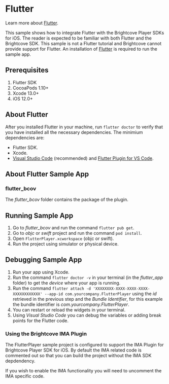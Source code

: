 # Flutter

Learn more about [Flutter](https://flutter.dev/).

This sample shows how to integrate Flutter with the Brightcove Player SDKs for iOS. The reader is expected to be familiar with both Flutter and the Brightcove SDK. This sample is not a Flutter tutorial and Brightcove cannot provide support for Flutter. An installation of [Flutter](https://docs.flutter.dev/get-started/install/macos) is required to run the sample app.

## Prerequisites

1. Flutter SDK
1. CocoaPods 1.10+
1. Xcode 13.0+
1. iOS 12.0+

## About Flutter

After you installed Flutter in your machine, run `flutter doctor` to verify that you have installed all the necessary dependencies. The minimium dependencies are:

- Flutter SDK.
- Xcode.
- [Visual Studio Code](https://code.visualstudio.com/) (recommended) and [Flutter Plugin for VS Code](https://marketplace.visualstudio.com/items?itemName=Dart-Code.flutter).

## About Flutter Sample App

### flutter_bcov

The *flutter_bcov* folder contains the package of the plugin.

## Running Sample App

1. Go to *flutter_bcov* and run the command `flutter pub get`.
1. Go to *objc* or *swift* project and run the command `pod install`.
1. Open `FlutterPlayer.xcworkspace` (objc or swift).
1. Run the project using simulator or physical device.

## Debugging Sample App

1. Run your app using Xcode.
1. Run the command `flutter doctor -v` in your terminal (in the *flutter_app* folder) to get the *device* where your app is running.
1. Run the command `flutter attach -d 'XXXXXXXX-XXXX-XXXX-XXXX-XXXXXXXXXXXX' --app-id com.yourcompany.FlutterPlayer` using the *id* retrieved in the previous step and the *Bundle Identifier*, for this example the bundle identifier is *com.yourcompany.FlutterPlayer*.
1. You can restart or reload the widgets in your terminal.
1. Using *Visual Studio Code* you can debug the variables or adding break points for the Flutter code.

### Using the Brightcove IMA Plugin

The FlutterPlayer sample project is configured to support the IMA Plugin for Brightcove Player SDK for iOS. By default the IMA related code is commented out so that you can build the project without the IMA SDK depdendency. 

If you wish to enable the IMA functionality you will need to uncomment the IMA specific code.